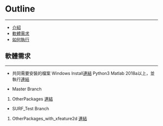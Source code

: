 # Outline
---
* [介紹]()
* [軟體需求]()
* [如何執行]()

## 軟體需求
---
* 共同需要安裝的檔案
Windows Install[連結](https://drive.google.com/drive/folders/16qELBn3ImgEa2IQq6oGBf-WMc3xXDUaw?usp=sharing)
Python3
Matlab 2018a以上，並執行[連結](https://www.mathworks.com/help/matlab/matlab_external/install-the-matlab-engine-for-python.html)

* Master Branch
1. OtherPackages [連結](https://drive.google.com/file/d/17b6n-TzxYkyxNUnvH5RrwMTeKcDy4P_k/view?usp=sharing)

* SURF_Test Branch
1. OtherPackages_with_xfeature2d [連結](https://drive.google.com/file/d/1pzJ0O5Nb8udP4ZHqwVP2HQob1S7FxNp1/view?usp=sharing)


